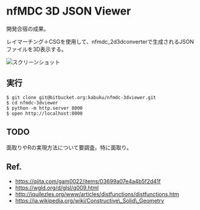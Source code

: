 nfMDC 3D JSON Viewer
====

開発合宿の成果。

レイマーチング＋CSGを使用して、nfmdc\_2d3dconverterで生成されるJSONファイルを3D表示する。

![スクリーンショット](https://bitbucket.org/kabuku/nfmdc_3dviewer/raw/d0e889de6310b2b76a046b82d3cc7763f4e8051f/img/screenshot.png)

実行
----

    $ git clone git@bitbucket.org:kabuku/nfmdc-3dviewer.git
    $ cd nfmdc-3dviewer
    $ python -m http.server 8000
    $ open http://localhost:8000

TODO
----

面取りやRの実現方法について要調査。特に面取り。

Ref.
----

- https://qiita.com/gam0022/items/03699a07e4a4b5f2d41f
- https://wgld.org/d/glsl/g009.html
- http://iquilezles.org/www/articles/distfunctions/distfunctions.htm
- https://ja.wikipedia.org/wiki/Constructive\_Solid\_Geometry
